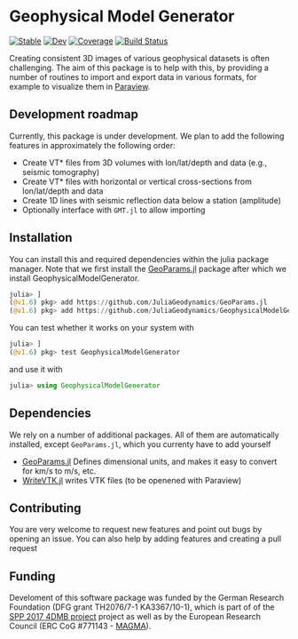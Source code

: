 # Geophysical Model Generator

[![Stable](https://img.shields.io/badge/docs-stable-blue.svg)](https://github.com/JuliaGeodynamics/GeophysicalModelGenerator.jl/stable)
[![Dev](https://img.shields.io/badge/docs-dev-blue.svg)](https://github.com/JuliaGeodynamics/GeophysicalModelGenerator.jl/dev)
[![Coverage](https://codecov.io/gh/JuliaGeodynamics/GeophysicalModelGenerator.jl/branch/master/graph/badge.svg)](https://codecov.io/gh/JuliaGeodynamics/GeophysicalModelGenerator.jl)
[![Build Status](https://github.com/JuliaGeodynamics/GeophysicalModelGenerator.jl/workflows/CI/badge.svg)](https://github.com/JuliaGeodynamics/GeophysicalModelGenerator.jl/actions)


Creating consistent 3D images of various geophysical datasets is often challenging. The aim of this package is to help with this, by providing a number of routines to import and export data in various formats, for example to visualize them in [Paraview](https://www.paraview.org).

## Development roadmap
Currently, this package is under development. We plan to add the following features in approximately the following order:
-   Create VT* files from 3D volumes with lon/lat/depth and data (e.g., seismic tomography)
-   Create VT* files with horizontal or vertical cross-sections from lon/lat/depth and data
-   Create 1D lines with seismic reflection data below a station (amplitude)
-   Optionally interface with `GMT.jl` to allow importing  
  

## Installation 
You can install this and required dependencies within the julia package manager.
Note that we first install the [GeoParams.jl](https://github.com/JuliaGeodynamics/GeoParams.jl) package after which we install GeophysicalModelGenerator.
```julia
julia> ]
(@v1.6) pkg> add https://github.com/JuliaGeodynamics/GeoParams.jl
(@v1.6) pkg> add https://github.com/JuliaGeodynamics/GeophysicalModelGenerator
```
You can test whether it works on your system with
```julia
julia> ]
(@v1.6) pkg> test GeophysicalModelGenerator
```
and use it with
```julia
julia> using GeophysicalModelGenerator
```

## Dependencies
We rely on a number of additional packages. All of them are automatically installed, except `GeoParams.jl`, which you currenty have to add yourself
- [GeoParams.jl](https://github.com/JuliaGeodynamics/GeoParams.jl) Defines dimensional units, and makes it easy to convert for km/s to m/s, etc.
- [WriteVTK.jl](https://github.com/jipolanco/WriteVTK.jl) writes VTK files (to be openened with Paraview)

## Contributing
You are very welcome to request new features and point out bugs by opening an issue. You can also help by adding features and creating a pull request

## Funding
Develoment of this software package was funded by the German Research Foundation (DFG grant TH2076/7-1 KA3367/10-1), which is part of of the [SPP 2017 4DMB project](http://www.spp-mountainbuilding.de) project as well as by the European Research Council (ERC CoG #771143 - [MAGMA](https://magma.uni-mainz.de)).
